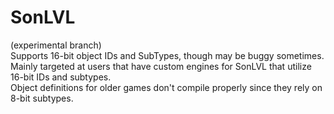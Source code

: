 # SonLVL
(experimental branch)  
Supports 16-bit object IDs and SubTypes, though may be buggy sometimes.  
Mainly targeted at users that have custom engines for SonLVL that utilize 16-bit IDs and subtypes.  
Object definitions for older games don't compile properly since they rely on 8-bit subtypes.  
